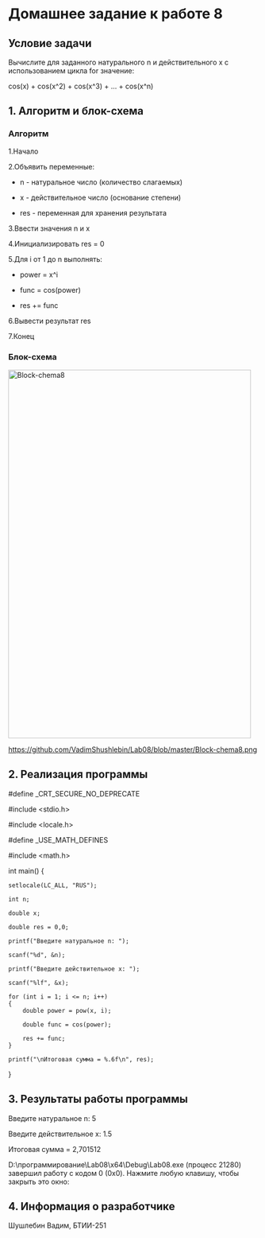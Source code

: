 # Домашнее задание к работе 8

## Условие задачи

Вычислите для заданного натурального n и действительного x с использованием цикла for значение:

cos(x) + cos(x^2) + cos(x^3) + ... + cos(x^n)

## 1. Алгоритм и блок-схема
### Алгоритм
1.Начало

2.Объявить переменные:

- n - натуральное число (количество слагаемых)

- x - действительное число (основание степени)

- res - переменная для хранения результата

3.Ввести значения n и x

4.Инициализировать res = 0

5.Для i от 1 до n выполнять:

- power = x^i

- func = cos(power)

- res += func

6.Вывести результат res

7.Конец

### Блок-схема

<img width="489" height="741" alt="Block-chema8" src="https://github.com/user-attachments/assets/8ba5ec23-c4b2-4710-bb1e-8551413a62b1" />

https://github.com/VadimShushlebin/Lab08/blob/master/Block-chema8.png

## 2. Реализация программы

#define _CRT_SECURE_NO_DEPRECATE

#include <stdio.h>

#include <locale.h>

#define _USE_MATH_DEFINES

#include <math.h>

int main() {

    setlocale(LC_ALL, "RUS");
  
	int n;
  
	double x;
  
	double res = 0,0;
  
	printf("Введите натуральное n: ");
  
	scanf("%d", &n);
  
	printf("Введите действительное x: ");
  
	scanf("%lf", &x);
  
	for (int i = 1; i <= n; i++)
	{
		double power = pow(x, i);
    
		double func = cos(power);
    
		res += func;
	}
  
	printf("\nИтоговая сумма = %.6f\n", res);
}
## 3. Результаты работы программы

Введите натуральное n: 5

Введите действительное x: 1.5

Итоговая сумма = 2,701512

D:\программирование\Lab08\x64\Debug\Lab08.exe (процесс 21280) завершил работу с кодом 0 (0x0).
Нажмите любую клавишу, чтобы закрыть это окно:

## 4. Информация о разработчике

Шушлебин Вадим, БТИИ-251



